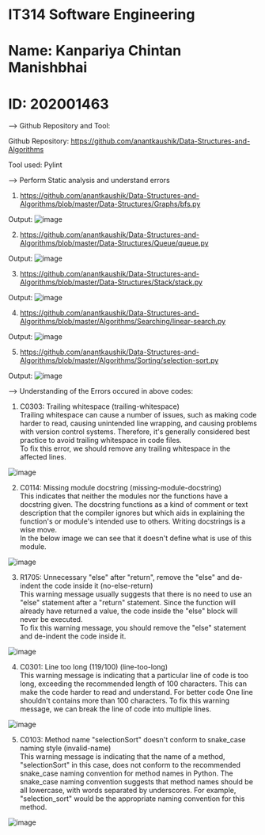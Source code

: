 # IT314 Software Engineering
# Name: Kanpariya Chintan Manishbhai
# ID: 202001463

--> Github Repository and Tool:

Github Repository: https://github.com/anantkaushik/Data-Structures-and-Algorithms

Tool used: Pylint

--> Perform Static analysis and understand errors

  1. https://github.com/anantkaushik/Data-Structures-and-Algorithms/blob/master/Data-Structures/Graphs/bfs.py
 
Output:
  ![image](https://user-images.githubusercontent.com/75677485/227485569-f45a13ee-d23c-479f-b219-72c90ea9759e.png)
  
  
  2. https://github.com/anantkaushik/Data-Structures-and-Algorithms/blob/master/Data-Structures/Queue/queue.py
 
Output:
  ![image](https://user-images.githubusercontent.com/75677485/227486952-c3f53723-a10a-4784-a372-520facd9f628.png)
  
  
  3. https://github.com/anantkaushik/Data-Structures-and-Algorithms/blob/master/Data-Structures/Stack/stack.py
 
Output:
  ![image](https://user-images.githubusercontent.com/75677485/227488618-30e10ad9-f8c0-4d23-a491-1f321eeb980c.png)
  
  4. https://github.com/anantkaushik/Data-Structures-and-Algorithms/blob/master/Algorithms/Searching/linear-search.py
 
Output:
  ![image](https://user-images.githubusercontent.com/75677485/227489148-865b0339-232a-4a72-bd25-65ec74ac108b.png)
  
  
  5. https://github.com/anantkaushik/Data-Structures-and-Algorithms/blob/master/Algorithms/Sorting/selection-sort.py
 
Output:
  ![image](https://user-images.githubusercontent.com/75677485/227489843-a84211f4-6443-4c1b-ae91-86ffc2ca8878.png)


--> Understanding of the Errors occured in above codes:
  
  1. C0303: Trailing whitespace (trailing-whitespace)  
  Trailing whitespace can cause a number of issues, such as making code harder to read, causing unintended line wrapping, and causing problems with version control systems. Therefore, it's generally considered best practice to avoid trailing whitespace in code files.   
  To fix this error, we should remove any trailing whitespace in the affected lines. 
 
   ![image](https://user-images.githubusercontent.com/75677485/227493118-51d66f51-cfdb-4446-b60c-161e1a07e430.png)  
   
  2. C0114: Missing module docstring (missing-module-docstring)  
  This indicates that neither the modules nor the functions have a docstring given. The docstring functions as a kind of comment or text description that the compiler ignores but which aids in explaining the function's or module's intended use to others. Writing docstrings is a wise move.  
  In the below image we can see that it doesn't define what is use of this module.
  
  ![image](https://user-images.githubusercontent.com/75677485/227494319-56874c32-8b8d-4979-9894-cf513ae59b5b.png)


  3. R1705: Unnecessary "else" after "return", remove the "else" and de-indent the code inside it (no-else-return)  
  This warning message usually suggests that there is no need to use an "else" statement after a "return" statement. Since the function will already have returned a value, the code inside the "else" block will never be executed.  
  To fix this warning message, you should remove the "else" statement and de-indent the code inside it.  
  
  ![image](https://user-images.githubusercontent.com/75677485/227495137-cadd279c-56ee-4e78-96ea-826117a56f3c.png)

  
  4. C0301: Line too long (119/100) (line-too-long)  
  This warning message is indicating that a particular line of code is too long, exceeding the recommended length of 100 characters. This can make the code harder to read and understand. For better code One line shouldn't contains more than 100 characters.
  To fix this warning message, we can break the line of code into multiple lines.  
  
  ![image](https://user-images.githubusercontent.com/75677485/227496190-0dc93ec7-8637-40ad-92a4-d4bfc77b2bc9.png)   
  
  5. C0103: Method name "selectionSort" doesn't conform to snake_case naming style (invalid-name)  
  This warning message is indicating that the name of a method, "selectionSort" in this case, does not conform to the recommended snake_case naming convention for method names in Python. The snake_case naming convention suggests that method names should be all lowercase, with words separated by underscores. For example, "selection_sort" would be the appropriate naming convention for this method.  
  
  ![image](https://user-images.githubusercontent.com/75677485/227497178-d070f741-b970-46da-af1e-d211b2b20cfa.png)







  



